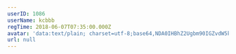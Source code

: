```yaml
---
userID: 1086
userName: kcbbb
regTime: 2018-06-07T07:35:00.000Z
avatar: 'data:text/plain; charset=utf-8;base64,NDA0IHBhZ2Ugbm90IGZvdW5kCg=='
url: null
---
```



